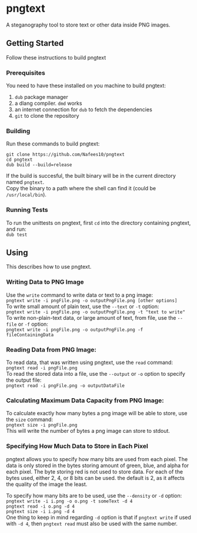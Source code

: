 # pngtext
A steganography tool to store text or other data inside PNG images.

## Getting Started
Follow these instructions to build pngtext

### Prerequisites
You need to have these installed on you machine to build pngtext:  
 1. `dub` package manager  
 2. a dlang compiler. `dmd` works  
 3. an internet connection for `dub` to fetch the dependencies  
 4. `git` to clone the repository  

### Building
Run these commands to build pngtext:
```
git clone https://github.com/Nafees10/pngtext
cd pngtext
dub build --build=release
```
If the build is succesful, the built binary will be in the current directory named `pngtext`.  
Copy the binary to a path where the shell can find it (could be `/usr/local/bin`).

### Running Tests
To run the unittests on pngtext, first `cd` into the directory containing pngtext, and run:  
`dub test`

## Using
This describes how to use pngtext.

### Writing Data to PNG Image
Use the `write` command to write data or text to a png image:  
`pngtext write -i pngFile.png -o outputPngFile.png [other options]`  
To write small amount of plain text, use the `--text` or `-t` option:  
`pngtext write -i pngFile.png -o outputPngFile.png -t "text to write"`  
To write non-plain-text data, or large amount of text, from file, use the `--file` or `-f` option:  
`pngtext write -i pngFile.png -o outputPngFile.png -f fileContainingData`  

### Reading Data from PNG Image:
To read data, that was written using pngtext, use the `read` command:  
`pngtext read -i pngFile.png`  
To read the stored data into a file, use the `--output` or `-o` option to specify the output file:  
`pngtext read -i pngFile.png -o outputDataFile`

### Calculating Maximum Data Capacity from PNG Image:
To calculate exactly how many bytes a png image will be able to store, use the `size` command:  
`pngtext size -i pngFile.png`  
This will write the number of bytes a png image can store to stdout.

### Specifying How Much Data to Store in Each Pixel
pngtext allows you to specify how many bits are used from each pixel. The data is only stored in the bytes storing amount of green, blue, and alpha for each pixel. The byte storing red is not used to store data. For each of the bytes used, either 2, 4, or 8 bits can be used. the default is 2, as it affects the quality of the image the least.  

To specify how many bits are to be used, use the `--density` or `-d` option:  
`pngtext write -i i.png -o o.png -t someText -d 4`  
`pngtext read -i o.png -d 4`  
`pngtext size -i i.png -d 4`  
One thing to keep in mind regarding `-d` option is that if `pngtext write` if used with `-d 4`, then `pngtext read` must also be used with the same number.